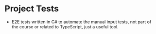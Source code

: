 # Project Tests

- E2E tests written in C# to automate the manual input tests, not part of the course or related to TypeScript, just a useful tool.
